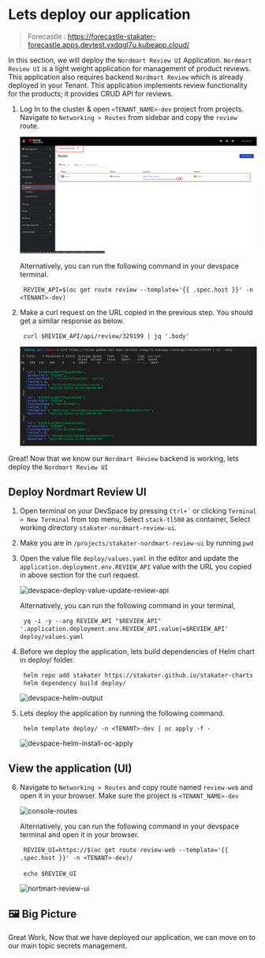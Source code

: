 # Lets deploy our application 
> Forecastle : https://forecastle-stakater-forecastle.apps.devtest.vxdqgl7u.kubeapp.cloud/

In this section, we will deploy the `Nordmart Review UI` Application. `Nordmart Review UI` is a light weight application for management of product reviews. This application also requires backend `Nordmart Review` which is already deployed in your Tenant. This application implements review functionality for the products; it provides CRUD API for reviews.

1. Log In to the cluster & open `<TENANT_NAME>-dev` project from projects. Navigate to `Networking > Routes` from sidebar and copy the `review` route.

    ![console-review-route](images/console-review-route.png)

    Alternatively, you can run the following command in your devspace terminal. 

        REVIEW_API=$(oc get route review --template='{{ .spec.host }}' -n <TENANT>-dev)

3. Make a curl request on the URL copied in the previous step. You should get a similar response as below.

        curl $REVIEW_API/api/review/329199 | jq '.body'
    ![curl-response](images/curl-response.png)

Great! Now that we know our `Nordmart Review` backend is working, lets deploy the `Nordmart Review UI`

## Deploy Nordmart Review UI

1. Open terminal on your DevSpace by pressing `` Ctrl+` `` or clicking `Terminal > New Terminal` from top menu, Select `stack-tl500` as container, Select working directory `stakater-nordmart-review-ui`.

2. Make you are in `/projects/stakater-nordmart-review-ui` by running `pwd` 

3. Open the value file `deploy/values.yaml` in the editor and update the `application.deployment.env.REVIEW_API` value with the URL you copied in above section for the curl request.

    ![devspace-deploy-value-update-review-api](images/devspace-deploy-value-update-review-api.png)

    Alternatively, you can run the following command in your terminal, 
        
        yq -i -y --arg REVIEW_API "$REVIEW_API" '.application.deployment.env.REVIEW_API.value|=$REVIEW_API' deploy/values.yaml

4. Before we deploy the application, lets build dependencies of Helm chart in deploy/ folder.

        helm repo add stakater https://stakater.github.io/stakater-charts
        helm dependency build deploy/

    ![devspace-helm-output](images/devspace-helm-output.png)

5. Lets deploy the application by running the following command. 

        helm template deploy/ -n <TENANT>-dev | oc apply -f -

    ![devspace-helm-install-oc-apply](images/devspace-helm-install-oc-apply.png)

## View the application (UI)

6. Navigate to `Networking > Routes` and copy route named `review-web` and open it in your browser. Make sure the project is `<TENANT_NAME>-dev`

    ![console-routes](./images/console-routes.png)

    Alternatively, you can run the following command in your devspace terminal and open it in your browser.

        REVIEW_UI=https://$(oc get route review-web --template='{{ .spec.host }}' -n <TENANT>-dev)/

        echo $REVIEW_UI

    ![nortmart-review-ui](./images/nordmart-review-ui.png)

## 🖼️ Big Picture

Great Work, Now that we have deployed our application, we can move on to our main topic secrets management.


